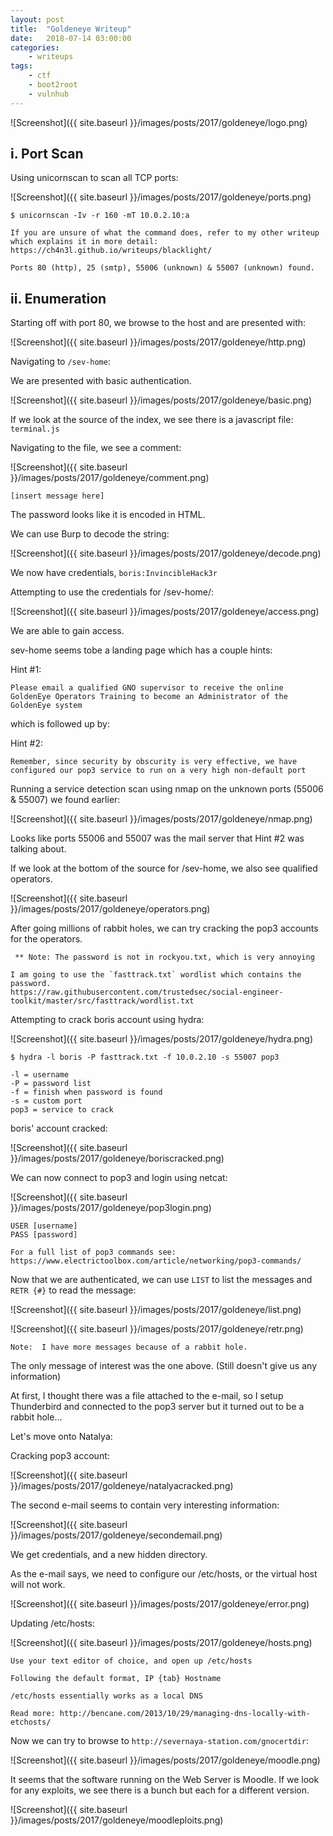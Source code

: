 ```yaml
---
layout: post
title:	"Goldeneye Writeup"
date:	2018-07-14 03:00:00
categories:
    - writeups
tags:
    - ctf
    - boot2root
    - vulnhub
---
```

<head>
	<title> Goldeneye Writeup | Vulnhub </title>
</head>

![Screenshot]({{ site.baseurl }}/images/posts/2017/goldeneye/logo.png)

## i. Port Scan

Using unicornscan to scan all TCP ports:

![Screenshot]({{ site.baseurl }}/images/posts/2017/goldeneye/ports.png)

~~~
$ unicornscan -Iv -r 160 -mT 10.0.2.10:a

If you are unsure of what the command does, refer to my other writeup which explains it in more detail:
https://ch4n3l.github.io/writeups/blacklight/
~~~

`Ports 80 (http), 25 (smtp), 55006 (unknown) & 55007 (unknown) found. `

## ii. Enumeration

Starting off with port 80, we browse to the host and are presented with:

![Screenshot]({{ site.baseurl }}/images/posts/2017/goldeneye/http.png)

Navigating to `/sev-home`:

We are presented with basic authentication. 

![Screenshot]({{ site.baseurl }}/images/posts/2017/goldeneye/basic.png)

If we look at the source of the index, we see there is a javascript file: `terminal.js`

Navigating to the file, we see a comment:

![Screenshot]({{ site.baseurl }}/images/posts/2017/goldeneye/comment.png)

~~~
[insert message here]
~~~

The password looks like it is encoded in HTML.

We can use Burp to decode the string:

![Screenshot]({{ site.baseurl }}/images/posts/2017/goldeneye/decode.png)

We now have credentials, `boris:InvincibleHack3r`

Attempting to use the credentials for /sev-home/:

![Screenshot]({{ site.baseurl }}/images/posts/2017/goldeneye/access.png)

We are able to gain access.

sev-home seems tobe a landing page which has a couple hints:

Hint #1: 
~~~ 
Please email a qualified GNO supervisor to receive the online GoldenEye Operators Training to become an Administrator of the GoldenEye system 
~~~

which is followed up by:

Hint #2: 
~~~ 
Remember, since security by obscurity is very effective, we have configured our pop3 service to run on a very high non-default port
~~~


Running a service detection scan using nmap on the unknown ports (55006 & 55007) we found earlier:

![Screenshot]({{ site.baseurl }}/images/posts/2017/goldeneye/nmap.png)

Looks like ports 55006 and 55007 was the mail server that Hint #2 was talking about.

If we look at the bottom of the source for /sev-home, we also see qualified operators.

![Screenshot]({{ site.baseurl }}/images/posts/2017/goldeneye/operators.png)

After going millions of rabbit holes, we can try cracking the pop3 accounts for the operators.

` ** Note: The password is not in rockyou.txt, which is very annoying`
~~~
I am going to use the `fasttrack.txt` wordlist which contains the password.
https://raw.githubusercontent.com/trustedsec/social-engineer-toolkit/master/src/fasttrack/wordlist.txt
~~~

Attempting to crack boris account using hydra:

![Screenshot]({{ site.baseurl }}/images/posts/2017/goldeneye/hydra.png)

~~~
$ hydra -l boris -P fasttrack.txt -f 10.0.2.10 -s 55007 pop3

-l = username
-P = password list
-f = finish when password is found
-s = custom port
pop3 = service to crack
~~~

boris' account cracked:

![Screenshot]({{ site.baseurl }}/images/posts/2017/goldeneye/boriscracked.png)

We can now connect to pop3 and login using netcat:

![Screenshot]({{ site.baseurl }}/images/posts/2017/goldeneye/pop3login.png)

~~~
USER [username]
PASS [password]

For a full list of pop3 commands see: https://www.electrictoolbox.com/article/networking/pop3-commands/
~~~

Now that we are authenticated, we can use `LIST` to list the messages and `RETR {#}` to read the message:

![Screenshot]({{ site.baseurl }}/images/posts/2017/goldeneye/list.png)

![Screenshot]({{ site.baseurl }}/images/posts/2017/goldeneye/retr.png)

` Note:  I have more messages because of a rabbit hole. `

The only message of interest was the one above. (Still doesn't give us any information)

At first, I thought there was a file attached to the e-mail, so I setup Thunderbird and connected to the pop3 server but it turned out to be a rabbit hole...

Let's move onto Natalya:

Cracking pop3 account:

![Screenshot]({{ site.baseurl }}/images/posts/2017/goldeneye/natalyacracked.png)

The second e-mail seems to contain very interesting information:

![Screenshot]({{ site.baseurl }}/images/posts/2017/goldeneye/secondemail.png)

We get credentials, and a new hidden directory.

As the e-mail says, we need to configure our /etc/hosts, or the virtual host will not work.

![Screenshot]({{ site.baseurl }}/images/posts/2017/goldeneye/error.png)

Updating /etc/hosts:

![Screenshot]({{ site.baseurl }}/images/posts/2017/goldeneye/hosts.png)

~~~
Use your text editor of choice, and open up /etc/hosts

Following the default format, IP {tab} Hostname 

/etc/hosts essentially works as a local DNS

Read more: http://bencane.com/2013/10/29/managing-dns-locally-with-etchosts/
~~~

Now we can try to browse to `http://severnaya-station.com/gnocertdir`:

![Screenshot]({{ site.baseurl }}/images/posts/2017/goldeneye/moodle.png)

It seems that the software running on the Web Server is Moodle. If we look for any exploits, we see there is a bunch but each for a different version.

![Screenshot]({{ site.baseurl }}/images/posts/2017/goldeneye/moodleploits.png)







